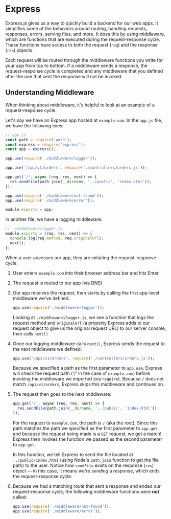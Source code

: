 # Express

Express.js gives us a way to quickly build a backend for our web apps. It simplifies some of the behaviors around routing, handling requests, responses, errors, serving files, and more. It does this by using middleware, which are functions that are executed during the request-response cycle. These functions have access to both the request (`req`) and the response (`res`) objects.

Each request will be routed through the middleware functions you write for your app from top to bottom. If a middleware sends a response, the request-response cycle is completed and any middleware that you defined after the one that sent the response will not be invoked.

## Understanding Middleware

When thinking about middleware, it's helpful to look at an example of a request-response cycle.

Let's say we have an Express app hosted at `example.com`. In the `app.js` file, we have the following lines:

```javascript
// app.js
const path = require('path');
const express = require('express');
const app = express();

app.use(require('./middleware/logger'));

app.use('/api/v1/orders', require('./controllers/orders.js'));

app.get('/', async (req, res, next) => {
  res.sendFile(path.join(__dirname, '../public', 'index.html'));
});

app.use(require('./middleware/not-found'));
app.use(require('./middleware/error'));

module.exports = app;
```

In another file, we have a logging middleware:

```javascript
// ./middleware/logger.js
module.exports = (req, res, next) => {
  console.log(req.method, req.originalUrl);
  next();
};
```

When a user accesses our app, they are initiating the request-response cycle.

1. User enters `example.com` into their browser address bar and hits Enter
2. The request is routed to our app (via DNS)
3. Our app receives the request, then starts by calling the first app-level middleware we've defined:
   ```javascript
   app.use(require('./middleware/logger'));
   ```
   Looking at `./middleware/logger.js`, we see a function that logs the request method and `originalUrl` (a property Express adds to our request object to give us the original request URL) to our server console, then calls `next()`
4. Once our logging middleware calls `next()`, Express sends the request to the next middleware we defined:
   ```javascript
   app.use('/api/v1/orders', require('./controllers/orders.js'));
   ```
   Because we specified a path as the first parameter to `app.use`, Express will check the request path ('/' in the case of `example.com`) before invoking the middleware we imported (via `require`). Because `/` does not match `/api/v1/orders`, Express skips this middleware and continues on.
5. The request then goes to the next middleware:

   ```javascript
   app.get('/', async (req, res, next) => {
     res.sendFile(path.join(__dirname, '../public', 'index.html'));
   });
   ```

   For the request to `example.com`, the path is `/` (aka the root). Since this path matches the path we specified as the first parameter to `app.get`, and because the request being made is a `GET` request, we get a match! Express then invokes the function we passed as the second parameter to `app.get`.

   In this function, we tell Express to send the file located at `../public/index.html` (using Node's `path.join` function to get the file path) to the user. Notice how `sendFile` exists on the response (`res`) object — in this case, it means we're _sending_ a response, which ends the request-response cycle.

6. Because we had a matching route that sent a response and ended our request-response cycle, the following middleware functions were **not** called:
   ```javascript
   app.use(require('./middleware/not-found'));
   app.use(require('./middleware/error'));
   ```
